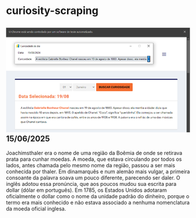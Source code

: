 # curiosity-scraping
![Budget](./execucao.png)
15/06/2025
-
Joachimsthaler era o nome de uma região da Boêmia de onde se retirava prata para cunhar moedas. A moeda, que estava circulando por todos os lados, antes chamada pelo mesmo nome da região, passou a ser mais conhecida por thaler. Em dinamarquês e num alemão mais vulgar, a primeira consoante da palavra soava um pouco diferente, parecendo ser daler. O inglês adotou essa pronúncia, que aos poucos mudou sua escrita para dollar (dólar em português). Em 1785, os Estados Unidos adotaram oficialmente o dollar como o nome da unidade padrão do dinheiro, porque o termo era mais conhecido e não estava associado a nenhuma nomenclatura da moeda oficial inglesa.
